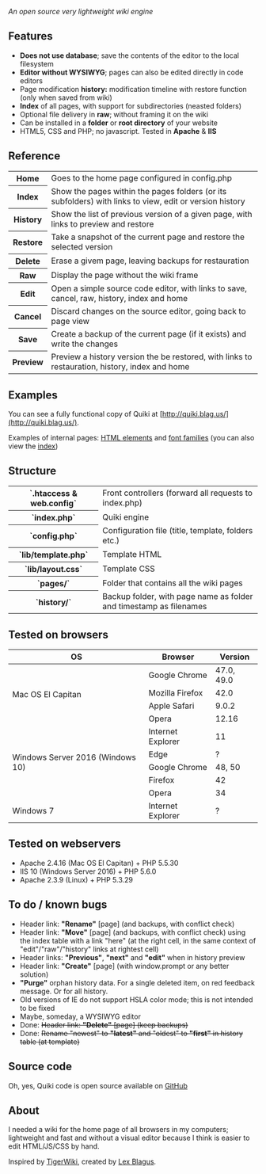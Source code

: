 _An open source very lightweight wiki engine_

## Features

*   **Does not use database**; save the contents of the editor to the local filesystem
*   **Editor without WYSIWYG**; pages can also be edited directly in code editors
*   Page modification **history:** modification timeline with restore function (only when saved from wiki)
*   **Index** of all pages, with support for subdirectories (neasted folders)
*   Optional file delivery in **raw**; without framing it on the wiki
*   Can be installed in a **folder** or **root directory** of your website
*   HTML5, CSS and PHP; no javascript. Tested in **Apache** & **IIS**

## Reference

<table>

<tbody>

<tr>

<th>Home</th>

<td>Goes to the home page configured in config.php</td>

</tr>

<tr>

<th>Index</th>

<td>Show the pages within the pages folders (or its subfolders) with links to view, edit or version history</td>

</tr>

<tr>

<th>History</th>

<td>Show the list of previous version of a given page, with links to preview and restore</td>

</tr>

<tr>

<th>Restore</th>

<td>Take a snapshot of the current page and restore the selected version</td>

</tr>

<tr>

<th>Delete</th>

<td>Erase a givem page, leaving backups for restauration</td>

</tr>

<tr>

<th>Raw</th>

<td>Display the page without the wiki frame</td>

</tr>

<tr>

<th>Edit</th>

<td>Open a simple source code editor, with links to save, cancel, raw, history, index and home</td>

</tr>

<tr>

<th>Cancel</th>

<td>Discard changes on the source editor, going back to page view</td>

</tr>

<tr>

<th>Save</th>

<td>Create a backup of the current page (if it exists) and write the changes</td>

</tr>

<tr>

<th>Preview</th>

<td>Preview a history version the be restored, with links to restauration, history, index and home</td>

</tr>

</tbody>

</table>

## Examples

You can see a fully functional copy of Quiki at [http://quiki.blag.us/](http://quiki.blag.us/).

Examples of internal pages: [HTML elements](http://quiki.blag.us/examples/Elements) and [font families](http://quiki.blag.us/examples/Fonts) (you can also view the [index](http://quiki.blag.us/?index))

## Structure

<table>

<tbody>

<tr>

<th>`.htaccess & web.config`</th>

<td>Front controllers (forward all requests to index.php)</td>

</tr>

<tr>

<th>`index.php`</th>

<td>Quiki engine</td>

</tr>

<tr>

<th>`config.php`</th>

<td>Configuration file (title, template, folders etc.)</td>

</tr>

<tr>

<th>`lib/template.php`</th>

<td>Template HTML</td>

</tr>

<tr>

<th>`lib/layout.css`</th>

<td>Template CSS</td>

</tr>

<tr>

<th>`pages/`</th>

<td>Folder that contains all the wiki pages</td>

</tr>

<tr>

<th>`history/`</th>

<td>Backup folder, with page name as folder and timestamp as filenames</td>

</tr>

</tbody>

</table>

## Tested on browsers

<table>

<thead>

<tr>

<th>OS</th>

<th>Browser</th>

<th>Version</th>

</tr>

</thead>

<tbody>

<tr>

<td rowspan="4">Mac OS El Capitan</td>

<td>Google Chrome</td>

<td>47.0, 49.0</td>

</tr>

<tr>

<td>Mozilla Firefox</td>

<td>42.0</td>

</tr>

<tr>

<td>Apple Safari</td>

<td>9.0.2</td>

</tr>

<tr>

<td>Opera</td>

<td>12.16</td>

</tr>

<tr>

<td rowspan="5">Windows Server 2016  
(Windows 10)</td>

<td>Internet Explorer</td>

<td>11</td>

</tr>

<tr>

<td>Edge</td>

<td>?</td>

</tr>

<tr>

<td>Google Chrome</td>

<td>48, 50</td>

</tr>

<tr>

<td>Firefox</td>

<td>42</td>

</tr>

<tr>

<td>Opera</td>

<td>34</td>

</tr>

<tr>

<td rowspan="6">Windows 7</td>

<td>Internet Explorer</td>

<td>?</td>

</tr>

</tbody>

</table>

## Tested on webservers

*   Apache 2.4.16 (Mac OS El Capitan) + PHP 5.5.30
*   IIS 10 (Windows Server 2016) + PHP 5.6.0
*   Apache 2.3.9 (Linux) + PHP 5.3.29

## To do / known bugs

*   Header link: **"Rename"** [page] (and backups, with conflict check)
*   Header link: **"Move"** [page] (and backups, with conflict check) using the index table with a link "here" (at the right cell, in the same context of "edit"/"raw"/"history" links at rightest cell)
*   Header links: **"Previous"**, **"next"** and **"edit"** when in history preview
*   Header link: **"Create"** [page] (with window.prompt or any better solution)
*   **"Purge"** orphan history data. For a single deleted item, on red feedback message. Or for all history.
*   Old versions of IE do not support HSLA color mode; this is not intended to be fixed
*   Maybe, someday, a <span title="what you see is what you get">WYSIWYG</span> editor
*   Done: <del>Header link: **"Delete"** [page] (keep backups)</del>
*   Done: <del>Rename "newest" to **"latest"** and "oldest" to **"first"** in history table (at template)</del>

## Source code

Oh, yes, Quiki code is open source available on [GitHub](https://github.com/lexblagus/Quiki)

## About

I needed a wiki for the home page of all browsers in my computers; lightweight and fast and without a visual editor because I think is easier to edit HTML/JS/CSS by hand.

Inspired by [TigerWiki](http://c2.com/cgi/wiki?TigerWiki), created by [Lex Blagus](http://blag.us/).